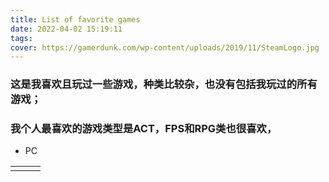 ```yaml
---
title: List of favorite games
date: 2022-04-02 15:19:11
tags:
cover: https://gamerdunk.com/wp-content/uploads/2019/11/SteamLogo.jpg
---
```


### 这是我喜欢且玩过一些游戏，种类比较杂，也没有包括我玩过的所有游戏；

### 我个人最喜欢的游戏类型是ACT，FPS和RPG类也很喜欢，

- PC

||||
|:---:|:---:|:---:|
||||
